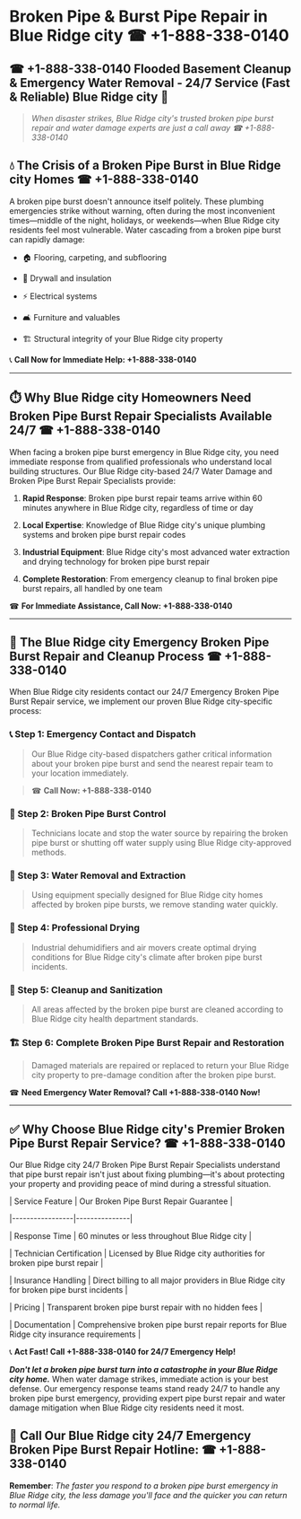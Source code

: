 # Broken Pipe & Burst Pipe Repair in Blue Ridge city ☎ +1-888-338-0140  
## ☎ +1-888-338-0140 Flooded Basement Cleanup & Emergency Water Removal - 24/7 Service (Fast & Reliable) Blue Ridge city 🚨  

> *When disaster strikes, Blue Ridge city's trusted broken pipe burst repair and water damage experts are just a call away ☎ +1-888-338-0140*  

## 💧 The Crisis of a Broken Pipe Burst in Blue Ridge city Homes ☎ +1-888-338-0140  

A broken pipe burst doesn't announce itself politely. These plumbing emergencies strike without warning, often during the most inconvenient times—middle of the night, holidays, or weekends—when Blue Ridge city residents feel most vulnerable. Water cascading from a broken pipe burst can rapidly damage:  

* 🏠 Flooring, carpeting, and subflooring  
* 🧱 Drywall and insulation  
* ⚡ Electrical systems  
* 🛋️ Furniture and valuables  
* 🏗️ Structural integrity of your Blue Ridge city property  

📞 **Call Now for Immediate Help: +1-888-338-0140**  

---  

## ⏱️ Why Blue Ridge city Homeowners Need Broken Pipe Burst Repair Specialists Available 24/7 ☎ +1-888-338-0140  

When facing a broken pipe burst emergency in Blue Ridge city, you need immediate response from qualified professionals who understand local building structures. Our Blue Ridge city-based 24/7 Water Damage and Broken Pipe Burst Repair Specialists provide:  

1. **Rapid Response**: Broken pipe burst repair teams arrive within 60 minutes anywhere in Blue Ridge city, regardless of time or day  
2. **Local Expertise**: Knowledge of Blue Ridge city's unique plumbing systems and broken pipe burst repair codes  
3. **Industrial Equipment**: Blue Ridge city's most advanced water extraction and drying technology for broken pipe burst repair  
4. **Complete Restoration**: From emergency cleanup to final broken pipe burst repairs, all handled by one team  

☎ **For Immediate Assistance, Call Now: +1-888-338-0140**  

---  

## 🔧 The Blue Ridge city Emergency Broken Pipe Burst Repair and Cleanup Process ☎ +1-888-338-0140  

When Blue Ridge city residents contact our 24/7 Emergency Broken Pipe Burst Repair service, we implement our proven Blue Ridge city-specific process:  

### 📞 Step 1: Emergency Contact and Dispatch  
> Our Blue Ridge city-based dispatchers gather critical information about your broken pipe burst and send the nearest repair team to your location immediately.  
> ☎ **Call Now: +1-888-338-0140**  

### 🚿 Step 2: Broken Pipe Burst Control  
> Technicians locate and stop the water source by repairing the broken pipe burst or shutting off water supply using Blue Ridge city-approved methods.  

### 🌊 Step 3: Water Removal and Extraction  
> Using equipment specially designed for Blue Ridge city homes affected by broken pipe bursts, we remove standing water quickly.  

### 💨 Step 4: Professional Drying  
> Industrial dehumidifiers and air movers create optimal drying conditions for Blue Ridge city's climate after broken pipe burst incidents.  

### 🧼 Step 5: Cleanup and Sanitization  
> All areas affected by the broken pipe burst are cleaned according to Blue Ridge city health department standards.  

### 🏗️ Step 6: Complete Broken Pipe Burst Repair and Restoration  
> Damaged materials are repaired or replaced to return your Blue Ridge city property to pre-damage condition after the broken pipe burst.  

☎ **Need Emergency Water Removal? Call +1-888-338-0140 Now!**  

---  

## ✅ Why Choose Blue Ridge city's Premier Broken Pipe Burst Repair Service? ☎ +1-888-338-0140  

Our Blue Ridge city 24/7 Broken Pipe Burst Repair Specialists understand that pipe burst repair isn't just about fixing plumbing—it's about protecting your property and providing peace of mind during a stressful situation.  

| Service Feature | Our Broken Pipe Burst Repair Guarantee |  
|-----------------|---------------|  
| Response Time | 60 minutes or less throughout Blue Ridge city |  
| Technician Certification | Licensed by Blue Ridge city authorities for broken pipe burst repair |  
| Insurance Handling | Direct billing to all major providers in Blue Ridge city for broken pipe burst incidents |  
| Pricing | Transparent broken pipe burst repair with no hidden fees |  
| Documentation | Comprehensive broken pipe burst repair reports for Blue Ridge city insurance requirements |  

📞 **Act Fast! Call +1-888-338-0140 for 24/7 Emergency Help!**  

***Don't let a broken pipe burst turn into a catastrophe in your Blue Ridge city home.*** When water damage strikes, immediate action is your best defense. Our emergency response teams stand ready 24/7 to handle any broken pipe burst emergency, providing expert pipe burst repair and water damage mitigation when Blue Ridge city residents need it most.  

## 📱 Call Our Blue Ridge city 24/7 Emergency Broken Pipe Burst Repair Hotline: ☎ +1-888-338-0140  

**Remember**: *The faster you respond to a broken pipe burst emergency in Blue Ridge city, the less damage you'll face and the quicker you can return to normal life.*